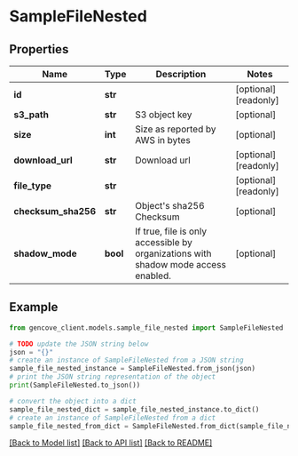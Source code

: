 # SampleFileNested


## Properties

Name | Type | Description | Notes
------------ | ------------- | ------------- | -------------
**id** | **str** |  | [optional] [readonly]
**s3_path** | **str** | S3 object key | [optional]
**size** | **int** | Size as reported by AWS in bytes | [optional]
**download_url** | **str** | Download url | [optional] [readonly]
**file_type** | **str** |  | [optional] [readonly]
**checksum_sha256** | **str** | Object&#39;s sha256 Checksum | [optional]
**shadow_mode** | **bool** | If true, file is only accessible by organizations with shadow mode access enabled. | [optional]

## Example

```python
from gencove_client.models.sample_file_nested import SampleFileNested

# TODO update the JSON string below
json = "{}"
# create an instance of SampleFileNested from a JSON string
sample_file_nested_instance = SampleFileNested.from_json(json)
# print the JSON string representation of the object
print(SampleFileNested.to_json())

# convert the object into a dict
sample_file_nested_dict = sample_file_nested_instance.to_dict()
# create an instance of SampleFileNested from a dict
sample_file_nested_from_dict = SampleFileNested.from_dict(sample_file_nested_dict)
```
[[Back to Model list]](../README.md#documentation-for-models) [[Back to API list]](../README.md#documentation-for-api-endpoints) [[Back to README]](../README.md)
